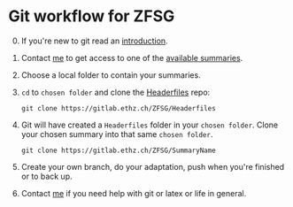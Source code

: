 # Git workflow for ZFSG

0. If you're new to git read an [introduction](https://git-scm.com/book/en/v2/Getting-Started-Git-Basics).

1. Contact [me](mailto:muellegi@student.ethz.ch) to get access to one of the [available summaries](ListOfSummaries.md).

2. Choose a local folder to contain your summaries.

3. `cd` to `chosen folder` and clone the [Headerfiles](https://gitlab.ethz.ch/ZFSG/Headerfiles) repo:

    `git clone https://gitlab.ethz.ch/ZFSG/Headerfiles`

4. Git will have created a `Headerfiles` folder in your `chosen folder`. Clone your chosen summary into that same `chosen folder`. 

    `git clone https://gitlab.ethz.ch/ZFSG/SummaryName`

5. Create your own branch, do your adaptation, push when you're finished or to back up.

6. Contact [me](mailto:muellegi@student.ethz.ch) if you need help with git or latex or life in general.